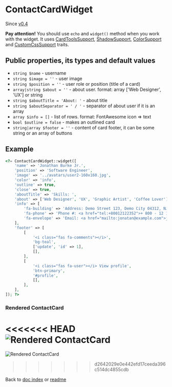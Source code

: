 # ContactCardWidget

Since [v0.4](https://github.com/co0lc0der/yii2-adminlte3-widgets/releases/tag/v0.4)

**Pay attention!** You should use `echo` and `widget()` method when you work with the widget. It uses [CardToolsSupport](CardToolsSupportTrait.md), [ShadowSupport](ShadowSupportTrait.md), [ColorSupport](ColorSupportTrait.md) and [CustomCssSupport](CustomCssSupportTrait.md) traits.

## Public properties, its types and default values

- `string $name` - username
- `string $image = ''` - user image
- `string $position = ''` - user role or position (title of a card)
- `array|string $about = ''` - about user. format: array ['Web Designer', 'UX'] or string
- `string $aboutTitle = 'About: '` - about title
- `string $aboutSeparator = ' / '` - separator of about user if it is an array
- `array $info = []` - list of rows. format: FontAwesome icon => text
- `bool $outline = false` - makes an outlined card
- `string|array $footer = ''` - content of card footer, it can be some string or an array of buttons

## Example

```php
<?= ContactCardWidget::widget([
	'name' => 'Jonathan Burke Jr.',
	'position' => 'Software Engineer',
	'image' => '../avatars/user2-160x160.jpg',
	'color' => 'info',
	'outline' => true,
	'close' => true,
	'aboutTitle' => 'Skills: ',
	'about' => ['Web Designer', 'UX', 'Graphic Artist', 'Coffee Lover'],
	'info' => [
		'fa-building' => 'Address: Demo Street 123, Demo City 04312, NJ',
		'fa-phone' => 'Phone #: <a href="tel:+80012122352">+ 800 - 12 12 23 52</a>',
		'fa-envelope' => 'Email: <a href="mailto:jonatan@example.com">jonatan@example.com</a>',
	],
	'footer' => [
		[
			'<i class="fas fa-comments"></i>',
			'bg-teal',
			['update', 'id' => 1],
			[],
		],
		[
			'<i class="fas fa-user"></i> View profile',
			'btn-primary',
			'#profile',
			[],
		],
	],
]); ?>
```

### Rendered ContactCard

<<<<<<< HEAD
![Rendered ContactCard](http://pics.code-notes.pro/contactcard_example.png "Rendered ContactCard")
=======
![Rendered ContactCard](https://pics.code-notes.ru/contactcard_example.png "Rendered ContactCard")
>>>>>>> d2642029e0e442efd17ceeda396c514dc4855cdb

Back to [doc index](index.md) or [readme](../README.md)
